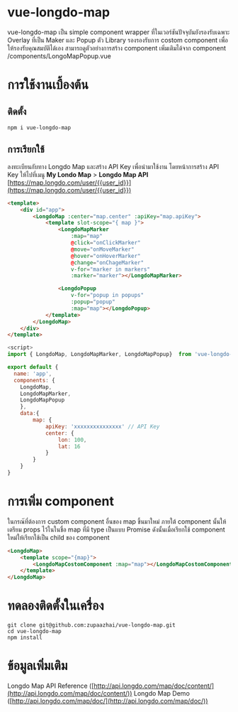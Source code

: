 # vue-longdo-map

vue-longdo-map เป็น simple component wrapper ที่ในเวอร์ชันปัจจุบันยังรองรับเฉพาะ Overlay ที่เป็น Maker และ Popup ตัว Library รองรองรับการ costom component เพื่อให้รองรับคุณสมบัติได้เอง สามารถดูตัวอย่างการสร้าง component เพิ่มเติมได้จาก component /components/LongoMapPopup.vue

# การใช้งานเบื้องต้น
## ติดตั้ง
```
npm i vue-longdo-map
```
## การเรียกใช้
ลงทะเบียนกับทาง Longdo Map และสร้าง API Key เพื่อนำมาใช้งาน โดยหน้าการสร้าง API Key ให้ไปที่เมนู **My Londo Map** > **Longdo Map API** 
[https://map.longdo.com/user/{{user_id}}](https://map.longdo.com/user/{{user_id}})
```html
<template>
	<div id="app">
		<LongdoMap :center="map.center" :apiKey="map.apiKey">
			<template slot-scope="{ map }">
				<LongdoMapMarker
					:map="map"
					@click="onClickMarker"
					@move="onMoveMarker"
					@hover="onHoverMarker"
					@change="onChageMarker"
					v-for="marker in markers"
					:marker="marker"></LongdoMapMarker>

				<LongdoPopup
					v-for="popup in popups"
					:popup="popup"
					:map="map"></LongdoPopup>
			</template>
		</LongdoMap>
	</div>
</template>
```
```javascript
<script>
import { LongdoMap, LongdoMapMarker, LongdoMapPopup}  from 'vue-longdo-map'

export default {
  name: 'app',
  components: {
    LongdoMap,
    LongdoMapMarker,
    LongdoMapPopup
	},
	data:{
		map: {
			apiKey: 'xxxxxxxxxxxxxxx' // API Key
			center: {
				lon: 100,
				lat: 16
			}
		}
	}
}
```
# การเพิ่ม component
ในกรณ๊ที่ต้องการ custom component อื่นของ map ขึ้นมาใหม่ ภายใต้ component นั้นให้เตรียม props ไว้ในในชื่อ map ที่มี type เป็นแบบ Promise ดังนั้นเมื่อเรียกใช้ component ใหม่ให้เรียกใช้เป็น child ของ component <LongdoMap>
```html
<LongdoMap>
	<template scope="{map}">
		<LongdoMapCostomComponent :map="map"></LongdoMapCostomComponent>
	</template>
</LongdoMap>
```
# ทดลองติดตั้งในเครื่อง
```
git clone git@github.com:zupaazhai/vue-longdo-map.git
cd vue-longdo-map
npm install
```
# ข้อมูลเพิ่มเติม
Longdo Map API Reference ([http://api.longdo.com/map/doc/content/](http://api.longdo.com/map/doc/content/))
Longdo Map Demo ([http://api.longdo.com/map/doc/](http://api.longdo.com/map/doc/))